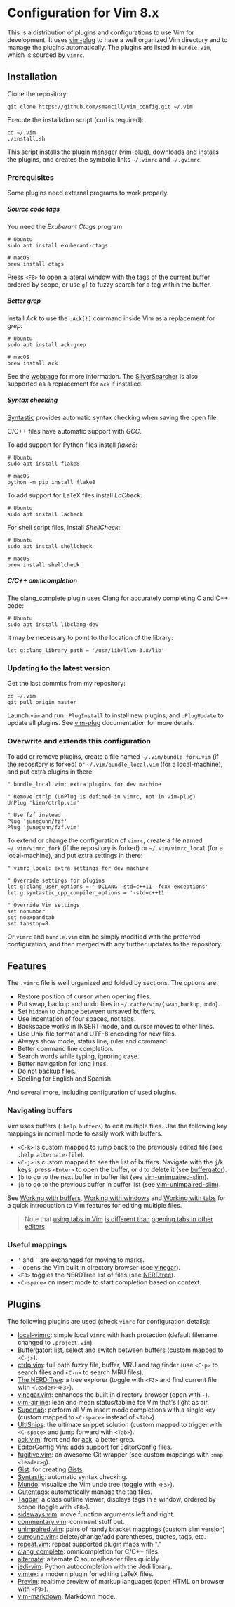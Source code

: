 # Configuration for Vim 8.x

This is a distribution of plugins and configurations to use Vim for development.
It uses [vim-plug][vim-plug] to have a well organized Vim directory and to
manage the plugins automatically.
The plugins are listed in `bundle.vim`, which is sourced by `vimrc`.


## Installation

Clone the repository:

    git clone https://github.com/smancill/Vim_config.git ~/.vim

Execute the installation script (curl is required):

    cd ~/.vim
    ./install.sh

This script installs the plugin manager ([vim-plug][vim-plug]), downloads
and installs the plugins, and creates the symbolic links `~/.vimrc` and
`~/.gvimrc`.

### Prerequisites

Some plugins need external programs to work properly.

##### Source code tags

You need the *Exuberant Ctags* program:

    # Ubuntu
    sudo apt install exuberant-ctags

    # macOS
    brew install ctags

Press `<F8>` to [open a lateral window][tagbar]
with the tags of the current buffer ordered by scope,
or use `g[` to fuzzy search for a tag within the buffer.

##### Better *grep*

Install *Ack* to use the `:Ack[!]` command inside Vim as a replacement for
*grep*:

    # Ubuntu
    sudo apt install ack-grep

    # macOS
    brew install ack

See the [webpage][ack-web] for more information.
The [SilverSearcher](https://github.com/ggreer/the_silver_searcher) is also
supported as a replacement for `ack` if installed.

##### Syntax checking

[Syntastic][syntastic] provides automatic syntax
checking when saving the open file.

C/C++ files have automatic support with *GCC*.

To add support for Python files install *flake8*:

    # Ubuntu
    sudo apt install flake8

    # macOS
    python -m pip install flake8

To add support for LaTeX files install *LaCheck*:

    # Ubuntu
    sudo apt install lacheck

For shell script files, install *ShellCheck*:

    # Ubuntu
    sudo apt install shellcheck

    # macOS
    brew install shellcheck

##### C/C++ omnicompletion

The [clang_complete][clang_complete] plugin uses Clang for
accurately completing C and C++ code:

    # Ubuntu
    sudo apt install libclang-dev

It may be necessary to point to the location of the library:

```vim
let g:clang_library_path = '/usr/lib/llvm-3.8/lib'
```

### Updating to the latest version

Get the last commits from my repository:

    cd ~/.vim
    git pull origin master

Launch `vim` and run `:PlugInstall` to install new plugins, and `:PlugUpdate`
to update all plugins. See [vim-plug][vim-plug] documentation for more
details.

### Overwrite and extends this configuration

To add or remove plugins, create a file named `~/.vim/bundle_fork.vim`
(if the repository is forked) or `~/.vim/bundle_local.vim` (for a local-machine),
and put extra plugins in there:

```vim
" bundle_local.vim: extra plugins for dev machine

" Remove ctrlp (UnPlug is defined in vimrc, not in vim-plug)
UnPlug 'kien/ctrlp.vim'

" Use fzf instead
Plug 'junegunn/fzf'
Plug 'junegunn/fzf.vim'
```

To extend or change the configuration of `vimrc`,
create a file named `~/.vim/vimrc_fork` (if the repository is forked)
or `~/.vim/vimrc_local` (for a local-machine), and put extra settings in there:

```vim
" vimrc_local: extra settings for dev machine

" Override settings for plugins
let g:clang_user_options = '-DCLANG -std=c++11 -fcxx-exceptions'
let g:syntastic_cpp_compiler_options = '-std=c++11'

" Override Vim settings
set nonumber
set noexpandtab
set tabstop=8
```

Or `vimrc` and `bundle.vim` can be simply modified with the preferred
configuration, and then merged with any further updates to the repository.


## Features

The `.vimrc` file is well organized and folded by sections.  The options are:

* Restore position of cursor when opening files.
* Put swap, backup and undo files in `~/.cache/vim/{swap,backup,undo}`.
* Set `hidden` to change between unsaved buffers.
* Use indentation of four spaces, not tabs.
* Backspace works in INSERT mode, and cursor moves to other lines.
* Use Unix file format and UTF-8 encoding for new files.
* Always show mode, status line, ruler and command.
* Better command line completion.
* Search words while typing, ignoring case.
* Better navigation for long lines.
* Do not backup files.
* Spelling for English and Spanish.

And several more, including configuration of used plugins.

### Navigating buffers

Vim uses buffers (`:help buffers`) to edit multiple files.
Use the following key mappings in normal mode to easily work with buffers.

* `<C-k>` is custom mapped to jump back to the previously edited file
  (see `:help alternate-file`).
* `<C-j>` is custom mapped to see the list of buffers.
  Navigate with the `j`/`k` keys, press `<Enter>` to open the buffer,
  or `d` to delete it (see [buffergator][buffergator]).
* `]b` to go to the next buffer in buffer list (see [vim-unimpaired-slim][unimpaired]).
* `[b` to go to the previous buffer in buffer list (see [vim-unimpaired-slim][unimpaired]).

See [Working with buffers](http://vimcasts.org/episodes/working-with-buffers/),
[Working with windows](http://vimcasts.org/episodes/working-with-windows/)
and [Working with tabs](http://vimcasts.org/episodes/working-with-tabs/)
for a quick introduction to Vim features for editing multiple files.

> Note that [using tabs in Vim](http://stackoverflow.com/a/26710166)
> [is different than](http://stackoverflow.com/a/103590)
> [opening tabs in other editors](https://sanctum.geek.nz/arabesque/buffers-windows-tabs/).

### Useful mappings

* ` ' ` and `` ` `` are exchanged for moving to marks.
* ` - ` opens the Vim built in directory browser (see [vinegar][vinegar]).
* `<F3>` toggles the NERDTree list of files (see [NERDtree][nerdtree]).
* `<C-space>` on insert mode to start completion based on context.


## Plugins

The following plugins are used (check `vimrc` for configuration details):

* [local-vimrc](https://github.com/MarcWeber/vim-addon-local-vimrc):
  simple local `vimrc` with hash protection (default filename changed to
  `.project.vim`).
* [Buffergator][buffergator]: list, select and switch between buffers
  (custom mapped to `<C-j>`).
* [ctrlp.vim][ctrlp]: full path fuzzy file, buffer, MRU and tag finder
  (use `<C-p>` to search files and `<C-n>` to search MRU files).
* [The NERD Tree][nerdtree]: a tree explorer (toggle with `<F3>` and find
    current file with `<leader><F3>`).
* [vinegar.vim][vinegar]: enhances the built in directory browser (open with `-`).
* [vim-airline][airline]: lean and mean status/tabline for Vim that's light as air.
* [Supertab][supertab]: perform all Vim insert mode completions with a single key
  (custom mapped to `<C-space>` instead of `<Tab>`).
* [UltiSnips][ultisnips]: the ultimate snippet solution
  (custom mapped to trigger with `<C-space>` and jump forward with `<Tab>`).
* [ack.vim](https://github.com/mileszs/ack.vim): front end for [ack][ack-web],
  a better grep.
* [EditorConfig Vim][editorconfig]: adds support for
  [EditorConfig](http://editorconfig.org) files.
* [fugitive.vim][fugitive]: an awesome Git wrapper
  (see custom mappings with `:map <leader>g`).
* [Gist][gist]: for creating [Gists][gist-web].
* [Syntastic][syntastic]: automatic syntax checking.
* [Mundo][mundo]: visualize the Vim undo tree (toggle with `<F5>`).
* [Gutentags][gutentags]: automatically manage the tag files.
* [Tagbar][tagbar]: a class outline viewer, displays tags in a window,
  ordered by scope (toggle with `<F8>`).
* [sideways.vim][sideways]: move function arguments left and right.
* [commentary.vim][commentary]: comment stuff out.
* [unimpaired.vim][unimpaired]: pairs of handy bracket mappings
  (custom slim version)
* [surround.vim][surround]: delete/change/add parentheses, quotes, tags, etc.
* [repeat.vim][repeat]: repeat supported plugin maps with "."
* [clang_complete][clang_complete]: omnicompletion for C/C++ files.
* [alternate][alternate]: alternate C source/header files quickly
* [jedi-vim][jedi-vim]: Python autocompletion with the Jedi library.
* [vimtex][vimtex]: a modern plugin for editing LaTeX files.
* [Previm][previm]: realtime preview of markup languages
  (open HTML on browser with `<F9>`).
* [vim-markdown][markdown_mode]: Markdown mode.


[vim-plug]: https://github.com/junegunn/vim-plug
[buffergator]: https://github.com/jeetsukumaran/vim-buffergator
[CtrlP]: http://kien.github.com/ctrlp.vim
[nerdtree]: https://github.com/scrooloose/nerdtree
[vinegar]: https://github.com/tpope/vim-vinegar
[airline]: https://github.com/vim-airline/vim-airline
[supertab]: https://github.com/ervandew/supertab
[ultisnips]: https://github.com/sirver/ultisnips
[editorconfig]: https://github.com/editorconfig/editorconfig-vim
[fugitive]: https://github.com/tpope/vim-fugitive
[gv]: https://github.com/junegunn/gv.vim
[gist]: https://github.com/mattn/gist-vim
[syntastic]: https://github.com/scrooloose/syntastic
[mundo]: https://github.com/simnalamburt/vim-mundo
[gutentags]: https://github.com/ludovicchabant/vim-gutentags
[tagbar]: https://github.com/majutsushi/tagbar
[sideways]: https://github.com/AndrewRadev/sideways.vim
[commentary]: https://github.com/tpope/vim-commentary
[unimpaired]: https://github.com/smancill/vim-unimpaired-slim
[surround]: https://github.com/tpope/vim-surround
[repeat]: https://github.com/tpope/vim-repeat
[clang_complete]: https://github.com/Rip-Rip/clang_complete
[alternate]: https://github.com/vim-scripts/a.vim
[jedi-vim]: https://github.com/davidhalter/jedi-vim
[vimtex]: https://github.com/lervag/vimtex
[previm]: https://github.com/kannokanno/previm
[markdown_mode]: https://github.com/plasticboy/vim-markdown
[indent-guides]: https://github.com/nathanaelkane/vim-indent-guides

[ack-web]: http://betterthangrep.com
[gist-web]: https://gist.github.com

